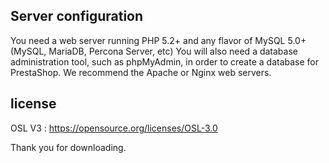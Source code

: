 Server configuration
--------
You need a web server running PHP 5.2+ and any flavor of MySQL 5.0+ (MySQL, MariaDB, Percona Server, etc)
You will also need a database administration tool, such as phpMyAdmin, in order to create a database for PrestaShop.
We recommend the Apache or Nginx web servers.



license
--------
OSL V3 : https://opensource.org/licenses/OSL-3.0


Thank you for downloading.
